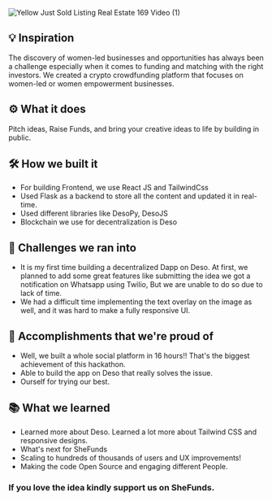 ![Yellow Just Sold Listing Real Estate 169 Video (1)](https://user-images.githubusercontent.com/81790585/188305502-def0a54e-a5d7-4b25-bd9e-d5d920e03d36.gif)

## 💡 Inspiration 
The discovery of women-led businesses and opportunities has always been a challenge especially 
when it comes to funding and matching with the right investors. We created a crypto crowdfunding 
platform that focuses on women-led or women empowerment businesses.

## ⚙ What it does
Pitch ideas, Raise Funds, and bring your creative ideas to life by building in public.

## 🛠 How we built it
- For building Frontend, we use React JS and TailwindCss
- Used Flask as a backend to store all the content and updated it in real-time.
- Used different libraries like DesoPy, DesoJS
- Blockchain we use for decentralization is Deso

## 💪 Challenges we ran into
- It is my first time building a decentralized Dapp on Deso. At first, we planned to add some great features like submitting the idea 
we got a notification on Whatsapp using Twilio, But we are unable to do so due to lack of time.
- We had a difficult time implementing the text overlay on the image as well, and it was hard to make a fully responsive UI.

## 📌 Accomplishments that we're proud of
- Well, we built a whole social platform in 16 hours!! That's the biggest achievement of this hackathon.
- Able to build the app on Deso that really solves the issue.
- Ourself for trying our best.

## 📚 What we learned
- Learned more about Deso. Learned a lot more about Tailwind CSS and responsive designs.
- What's next for SheFunds
- Scaling to hundreds of thousands of users and UX improvements!
- Making the code Open Source and engaging different People.

### If you love the idea kindly support us on SheFunds.
